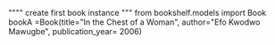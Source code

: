 
""""
create first book instance
"""
from bookshelf.models import Book
 bookA =Book(title="In the Chest of a Woman", author="Efo Kwodwo Mawugbe", publication_year= 2006)